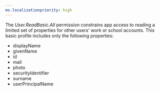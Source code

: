 ```yaml
---
ms.localizationpriority: high
---
```


<!-- markdownlint-disable MD002 MD041 -->

The *User.ReadBasic.All* permission constrains app access to reading a limited set of properties for other users' work or school accounts. This basic profile includes only the following properties:

- displayName
- givenName
- id
- mail
- photo
- securityIdentifier
- surname
- userPrincipalName